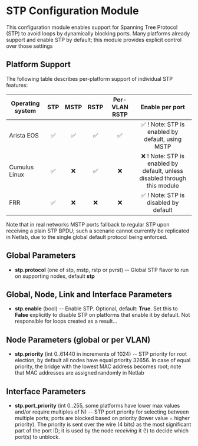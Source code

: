 # STP Configuration Module

This configuration module enables support for Spanning Tree Protocol (STP) to avoid loops by dynamically blocking ports.
Many platforms already support and enable STP by default; this module provides explicit control over those settings

## Platform Support

The following table describes per-platform support of individual STP features:

| Operating system   | STP | MSTP | RSTP | Per-VLAN RSTP | Enable per port
| ------------------ | :-: | :--: | :--: | :-----------: | :--------------:
| Arista EOS         | ✅  |  ✅  |  ✅  |      ✅       |       ✅        ! Note: STP is enabled by default, using MSTP
| Cumulus Linux      | ✅  |  ❌  |  ✅  |      ❌       |       ❌        ! Note: STP is enabled by default, unless disabled through this module
| FRR                | ✅  |  ❌  |  ❌  |      ❌       |       ✅        ! Note: STP is disabled by default

Note that in real networks MSTP ports fallback to regular STP upon receiving a plain STP BPDU; such a scenario cannot currently be replicated in Netlab, due to the single global default protocol being enforced.

## Global Parameters

* **stp.protocol** (one of stp, mstp, rstp or pvrst) -- Global STP flavor to run on supporting nodes, default **stp**

## Global, Node, Link and Interface Parameters

* **stp.enable** (bool) -- Enable STP. Optional, default: **True**. Set this to **False** explicitly to disable STP on platforms that enable it by default. Not responsible for loops created as a result...

## Node Parameters (global or per VLAN)

* **stp.priority** (int 0..61440 in increments of 1024) -- STP priority for root election, by default all nodes have equal priority 32656.  In case of equal priority, the bridge with the lowest MAC address becomes root; note that MAC addresses are assigned randomly in Netlab

## Interface Parameters

* **stp.port_priority** (int 0..255, some platforms have lower max values and/or require multiples of N) -- STP port priority for selecting between multiple ports; ports are blocked based on priority (lower value = higher priority). The priority is sent over the wire (4 bits) as the most significant part of the port ID; it is used by the node *receiving* it (!) to decide which port(s) to unblock.
